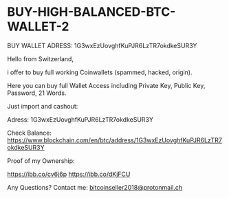 # BUY-HIGH-BALANCED-BTC-WALLET-2
BUY WALLET ADRESS: 1G3wxEzUovghfKuPJR6LzTR7okdkeSUR3Y

Hello from Switzerland,

i offer to buy full working Coinwallets (spammed, hacked, origin).

Here you can buy full Wallet Access including Private Key, Public Key, Password, 21 Words.

Just import and cashout:

Adress: 1G3wxEzUovghfKuPJR6LzTR7okdkeSUR3Y

Check Balance: https://www.blockchain.com/en/btc/address/1G3wxEzUovghfKuPJR6LzTR7okdkeSUR3Y

Proof of my Ownership:

https://ibb.co/cv6j6p              https://ibb.co/dKjFCU

Any Questions? Contact me: bitcoinseller2018@protonmail.ch
